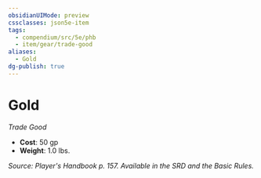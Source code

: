 ```yaml
---
obsidianUIMode: preview
cssclasses: json5e-item
tags:
  - compendium/src/5e/phb
  - item/gear/trade-good
aliases:
  - Gold
dg-publish: true
---
```

# Gold
*Trade Good*  

- **Cost**: 50 gp
- **Weight**: 1.0 lbs.

*Source: Player's Handbook p. 157. Available in the SRD and the Basic Rules.*